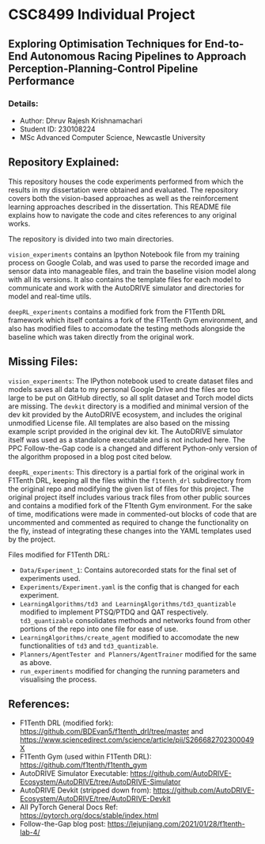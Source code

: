 # CSC8499 Individual Project

## Exploring Optimisation Techniques for End-to-End Autonomous Racing Pipelines to Approach Perception-Planning-Control Pipeline Performance

### Details:
* Author: Dhruv Rajesh Krishnamachari
*  Student ID: 230108224
*  MSc Advanced Computer Science, Newcastle University


## Repository Explained:

This repository houses the code experiments performed from which the results in my dissertation were obtained and evaluated. The repository covers both the vision-based approaches as well as the reinforcement learning approaches described in the dissertation. This README file explains how to navigate the code and cites references to any original works.

The repository is divided into two main directories.

 `vision_experiments` contains an Ipython Notebook file from my training process on Google Colab, and was used to parse the recorded image and sensor data into manageable files, and train the baseline vision model along with all its versions. It also contains the template files for each model to communicate and work with the AutoDRIVE simulator and directories for model and real-time utils.

 `deepRL_experiments` contains a modified fork from the F1Tenth DRL framework which itself contains a fork of the F1Tenth Gym environment, and also has
  modified files to accomodate the testing methods alongside the baseline which was taken directly from the original work.

 ## Missing Files:

 `vision_experiments`: The IPython notebook used to create dataset files and models saves all data to my personal Google Drive and the files are too large to be put on GitHub directly, so all split dataset and Torch model dicts are missing. The `devkit` directory is a modified and minimal version of the dev kit provided by the AutoDRIVE ecosystem, and includes the original unmodified License file. All templates are also based on the missing example script provided in the original dev kit. The AutoDRIVE simulator itself was used as a standalone executable and is not included here. The PPC Follow-the-Gap code is a changed and different Python-only version of the algorithm proposed in a blog post cited below.

 `deepRL_experiments`: This directory is a partial fork of the original work in F1Tenth DRL, keeping all the files within the `f1tenth_drl` subdirectory from the original repo and modifying the given list of files for this project. The original project itself includes various track files from other public sources and contains a modified fork of the F1tenth Gym environment. For the sake of time, modifications were made in commented-out blocks of code that are uncommented and commented as required to change the functionality on the fly, instead of integrating these changes into the YAML templates used by the project.

 Files modified for F1Tenth DRL:

 * `Data/Experiment_1`: Contains autorecorded stats for the final set of experiments used.
 * `Experiments/Experiment.yaml` is the config that is changed for each experiment.
 * `LearningAlgorithms/td3 and LearningAlgorithms/td3_quantizable` modified to implement PTSQ/PTDQ and QAT respectively. `td3_quantizable` consolidates methods and networks found from other portions of the repo into one file for ease of use.
 * `LearningAlgorithms/create_agent` modified to accomodate the new functionalities of `td3` and `td3_quantizable`.
 * `Planners/AgentTester and Planners/AgentTrainer` modified for the same as above.
 * `run_experiments` modified for changing the running parameters and visualising the process.


## References:

* F1Tenth DRL (modified fork): https://github.com/BDEvan5/f1tenth_drl/tree/master and https://www.sciencedirect.com/science/article/pii/S266682702300049X
* F1Tenth Gym (used within F1Tenth DRL): https://github.com/f1tenth/f1tenth_gym
* AutoDRIVE Simulator Executable: https://github.com/AutoDRIVE-Ecosystem/AutoDRIVE/tree/AutoDRIVE-Simulator
* AutoDRIVE Devkit (stripped down from): https://github.com/AutoDRIVE-Ecosystem/AutoDRIVE/tree/AutoDRIVE-Devkit
* All PyTorch General Docs Ref: https://pytorch.org/docs/stable/index.html
* Follow-the-Gap blog post: https://lejunjiang.com/2021/01/28/f1tenth-lab-4/